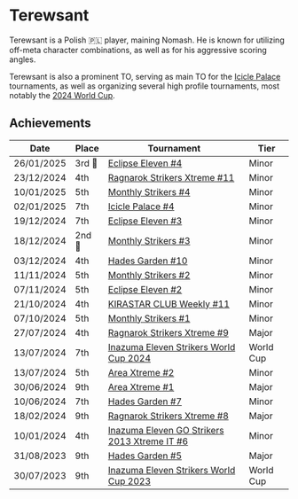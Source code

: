 # Terewsant

Terewsant is a Polish :poland: player, maining Nomash. 
He is known for utilizing off-meta character combinations, as well as for his aggressive scoring angles. 

Terewsant is also a prominent TO, serving as main TO for the [Icicle Palace](../../tournaments/icicle/iciclemain.md) tournaments, as well as organizing several high profile tournaments, most notably the [2024 World Cup](../../tournaments/worldcup24.md).

## Achievements

|Date|Place|Tournament|Tier|
|-|-|-|-|
| 26/01/2025 |3rd :3rd_place_medal:| [Eclipse Eleven #4](../../tournaments/eclipse/eclipse4.md) | Minor |
| 23/12/2024 | 4th | [Ragnarok Strikers Xtreme #11](../../tournaments/ragna/ragnax11.md) | Minor |
| 10/01/2025 | 5th | [Monthly Strikers #4](../../tournaments/monthly/monthly4.md) | Minor |
| 02/01/2025 | 7th | [Icicle Palace #4](../../tournaments/icicle/icicle4.md) | Minor |
| 19/12/2024 | 7th | [Eclipse Eleven #3](../../tournaments/eclipse/eclipse3.md) | Minor |
| 18/12/2024 |2nd :2nd_place_medal:| [Monthly Strikers #3](../../tournaments/monthly/monthly3.md) | Minor |
| 03/12/2024 | 4th | [Hades Garden #10](../../tournaments/hg/hg10.md) | Minor |
| 11/11/2024 | 5th | [Monthly Strikers #2](../../tournaments/monthly/monthly2.md) | Minor |
| 07/11/2024 | 5th | [Eclipse Eleven #2](../../tournaments/eclipse/eclipse2.md) | Minor |
| 21/10/2024 | 4th | [KIRASTAR CLUB Weekly #11](../../tournaments/kirastar/kirastar11.md) | Minor |
| 07/10/2024 | 5th | [Monthly Strikers #1](../../tournaments/monthly/monthly1.md) | Minor |
| 27/07/2024 | 4th | [Ragnarok Strikers Xtreme #9](../../tournaments/ragna/ragnax9.md) | Major |
| 13/07/2024 | 7th | [Inazuma Eleven Strikers World Cup 2024](../../tournaments/worldcup24.md) | World Cup |
| 13/07/2024 | 5th | [Area Xtreme #2](../../tournaments/area/areax2.md) | Minor |
| 30/06/2024 | 9th | [Area Xtreme #1](../../tournaments/area/areax1.md) | Major |
| 10/06/2024 | 7th | [Hades Garden #7](../../tournaments/hg/hg7.md) | Minor |
| 18/02/2024 | 9th |[Ragnarok Strikers Xtreme #8](../../tournaments/ragna/ragnax8.md) | Major |
| 10/01/2024 | 4th | [Inazuma Eleven GO Strikers 2013 Xtreme IT #6](../../tournaments/italia/it6.md) | Minor |
| 31/08/2023 | 9th | [Hades Garden #5](../../tournaments/hg/hg5.md) | Major |
| 30/07/2023 | 9th | [Inazuma Eleven Strikers World Cup 2023](../../tournaments/worldcup23.md) | World Cup |
